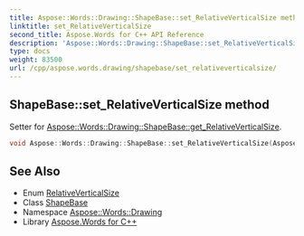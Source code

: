 ```yaml
---
title: Aspose::Words::Drawing::ShapeBase::set_RelativeVerticalSize method
linktitle: set_RelativeVerticalSize
second_title: Aspose.Words for C++ API Reference
description: 'Aspose::Words::Drawing::ShapeBase::set_RelativeVerticalSize method. Setter for Aspose::Words::Drawing::ShapeBase::get_RelativeVerticalSize in C++.'
type: docs
weight: 83500
url: /cpp/aspose.words.drawing/shapebase/set_relativeverticalsize/
---
```

## ShapeBase::set_RelativeVerticalSize method


Setter for [Aspose::Words::Drawing::ShapeBase::get_RelativeVerticalSize](../get_relativeverticalsize/).

```cpp
void Aspose::Words::Drawing::ShapeBase::set_RelativeVerticalSize(Aspose::Words::Drawing::RelativeVerticalSize value)
```

## See Also

* Enum [RelativeVerticalSize](../../relativeverticalsize/)
* Class [ShapeBase](../)
* Namespace [Aspose::Words::Drawing](../../)
* Library [Aspose.Words for C++](../../../)
